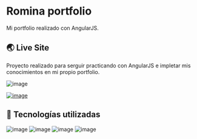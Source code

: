 # Romina portfolio
Mi portfolio realizado con AngularJS. 

## 🌏 Live Site

Proyecto realizado para serguir practicando con AngularJS e impletar mis conocimientos en mi propio portfolio.

![image](https://user-images.githubusercontent.com/99412200/228385467-3e2a70f8-8844-4bc0-897d-0baf88d812b6.png)

[![image](https://user-images.githubusercontent.com/99412200/228359794-349b186b-3380-443b-bdce-83de6d80f791.png)](https://romina-dev.tech/)

## 🔨 Tecnologías utilizadas 
![image](https://user-images.githubusercontent.com/99412200/228360550-b37ffb7c-40a4-4dc9-8357-29ce7cbc30d5.png)
![image](https://user-images.githubusercontent.com/99412200/228360573-c8993163-78d8-42a0-8af2-4e27e248671d.png)
![image](https://user-images.githubusercontent.com/99412200/228360719-9342ef01-e75a-4e55-bbcd-c4a8fee11217.png)
![image](https://user-images.githubusercontent.com/99412200/228360732-6dc46c5f-bd9b-48f6-afd5-65a3a923e5fc.png)

